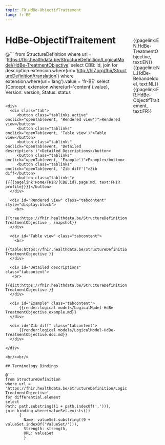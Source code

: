 ```yaml
---
topic: FR.HdBe-ObjectifTraitement
lang: fr-BE
---
```


<div style="float:right;width:85px;padding:10px;margin:10">
<p>{{pagelink:EN.HdBe-TreatmentObjective, text:EN}}  {{pagelink:NL.HdBe-Behandeldoel, text:NL}}  {{pagelink:FR.HdBe-ObjectifTraitement, text:FR}}<p>
</div>

# HdBe-ObjectifTraitement



@```
from StructureDefinition
where url = 'https://fhir.healthdata.be/StructureDefinition/LogicalModel/HdBe-TreatmentObjective'
select 
CBB: id,
join for description.extension.where(url='http://hl7.org/fhir/StructureDefinition/translation') where extension.where(url='lang').value = 'fr-BE' select {Concept: extension.where(url='content').value}, 
Version: version,
Status: status
```

<div>
  <div class="tab">
     <button class="tablinks active" onclick="openTab(event, 'Rendered view')">Rendered view</button>
     <button class="tablinks" onclick="openTab(event, 'Table view')">Table view</button>
     <button class="tablinks" onclick="openTab(event, 'Detailed descriptions')">Detailed Descriptions</button>
     <button class="tablinks" onclick="openTab(event, 'Example')">Example</button>
     <button class="tablinks" onclick="openTab(event, 'Zib diff')">Zib diff</button>
     <button class="tablinks">{{{{pagelink:Home/FHIR/{CBB.id}.page.md, text:FHIR profile}}}}</button>
  </div>

  <div id="Rendered view" class="tabcontent" style="display:block">
    <br>
      {{tree:https://fhir.healthdata.be/StructureDefinition/LogicalModel/HdBe-TreatmentObjective , snapshot}}
  </div>

  <div id="Table view" class="tabcontent">
    <br>
      {{table:https://fhir.healthdata.be/StructureDefinition/LogicalModel/HdBe-TreatmentObjective }}
  </div>

  <div id="Detailed descriptions" class="tabcontent">
   <br>
      {{dict:https://fhir.healthdata.be/StructureDefinition/LogicalModel/HdBe-TreatmentObjective }}
  </div>

  <div id="Example" class="tabcontent">
      {{render:logical models/LogicalModel-HdBe-TreatmentObjective.example.md}}
  </div>

  <div id="Zib diff" class="tabcontent">
      {{render:logical models/LogicalModel-HdBe-TreatmentObjective.doc.md}}
  </div>

</div>

<br/><br/> 

## Terminology Bindings

@```
from StructureDefinition
where url = 'https://fhir.healthdata.be/StructureDefinition/LogicalModel/HdBe-TreatmentObjective'
for differential.element
select
Path: path.substring((1 + path.indexOf('.'))),
join binding.where(valueSet.exists())
      { 
        Name: valueSet.substring((9 + valueSet.indexOf('ValueSet/'))),
        Strength: strength,
        URL: valueSet
        }
```  